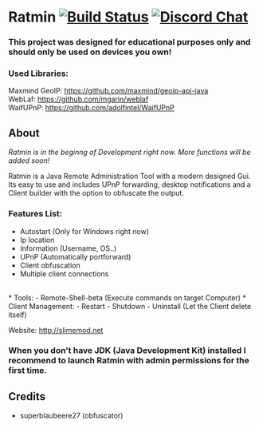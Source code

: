 # Ratmin [![Build Status](https://travis-ci.org/Slimig/Ratmin.svg?branch=master)](https://travis-ci.org/Slimig/Ratmin) [![Discord Chat](https://img.shields.io/discord/506400030022696960.svg?style=plastic)](https://discord.gg/invite/amgQZnA)

### This project was designed for educational purposes only and should only be used on devices you own!

### Used Libraries:

Maxmind GeoIP: https://github.com/maxmind/geoip-api-java<br />
WebLaf: https://github.com/mgarin/weblaf<br />
WaifUPnP: https://github.com/adolfintel/WaifUPnP<br />

## About
*Ratmin is in the beginng of Development right now. More functions will be added soon!*

Ratmin is a Java Remote Administration Tool with a modern designed Gui. Its easy to use and includes UPnP forwarding, desktop notifications and a Client builder with the option to obfuscate the output.

### Features List:
* Autostart (Only for Windows right now)
* Ip location
* Information (Username, OS..)
* UPnP (Automatically portforward)
* Client obfuscation
* Multiple client connections
</br >
* Tools:
- Remote-Shell-beta (Execute commands on target Computer)
* Client Management:
- Restart
- Shutdown
- Uninstall (Let the Client delete itself)

Website: http://slimemod.net

### When you don't have JDK (Java Development Kit) installed I recommend to launch Ratmin with admin permissions for the first time. 
 

## Credits
- superblaubeere27 (obfuscator)
